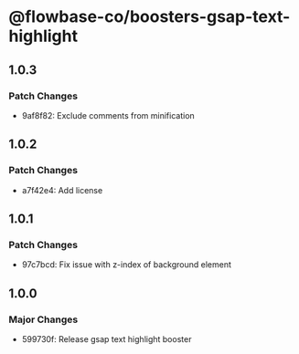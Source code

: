 # @flowbase-co/boosters-gsap-text-highlight

## 1.0.3

### Patch Changes

- 9af8f82: Exclude comments from minification

## 1.0.2

### Patch Changes

- a7f42e4: Add license

## 1.0.1

### Patch Changes

- 97c7bcd: Fix issue with z-index of background element

## 1.0.0

### Major Changes

- 599730f: Release gsap text highlight booster
